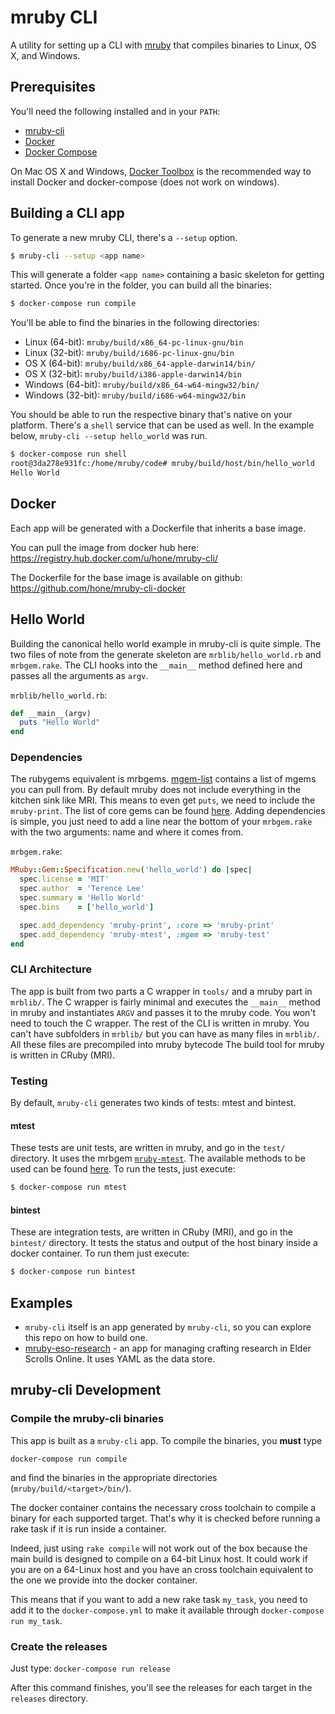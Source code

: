 # mruby CLI
A utility for setting up a CLI with [mruby](https://www.mruby.org) that compiles binaries to Linux, OS X, and Windows.

## Prerequisites
You'll need the following installed and in your `PATH`:

* [mruby-cli](https://github.com/hone/mruby-cli/releases)
* [Docker](https://docs.docker.com/installation/)
* [Docker Compose](https://docs.docker.com/compose/install/)

On Mac OS X and Windows, [Docker Toolbox](https://www.docker.com/toolbox) is the recommended way to install Docker and docker-compose (does not work on windows).

## Building a CLI app
To generate a new mruby CLI, there's a `--setup` option.

```sh
$ mruby-cli --setup <app name>
```

This will generate a folder `<app name>` containing a basic skeleton for getting started. Once you're in the folder, you can build all the binaries:

```sh
$ docker-compose run compile
```

You'll be able to find the binaries in the following directories:

* Linux (64-bit): `mruby/build/x86_64-pc-linux-gnu/bin`
* Linux (32-bit): `mruby/build/i686-pc-linux-gnu/bin`
* OS X (64-bit): `mruby/build/x86_64-apple-darwin14/bin/`
* OS X (32-bit): `mruby/build/i386-apple-darwin14/bin`
* Windows (64-bit): `mruby/build/x86_64-w64-mingw32/bin/`
* Windows (32-bit): `mruby/build/i686-w64-mingw32/bin`

You should be able to run the respective binary that's native on your platform. There's a `shell` service that can be used as well. In the example below, `mruby-cli --setup hello_world` was run.

```sh
$ docker-compose run shell
root@3da278e931fc:/home/mruby/code# mruby/build/host/bin/hello_world
Hello World
```

## Docker

Each app will be generated with a Dockerfile that inherits a base image.

You can pull the image from docker hub here:
https://registry.hub.docker.com/u/hone/mruby-cli/

The Dockerfile for the base image is available on github:
https://github.com/hone/mruby-cli-docker

## Hello World

Building the canonical hello world example in mruby-cli is quite simple. The two files of note from the generate skeleton are `mrblib/hello_world.rb` and `mrbgem.rake`. The CLI hooks into the `__main__` method defined here and passes all the arguments as `argv`.

`mrblib/hello_world.rb`:
```ruby
def __main__(argv)
  puts "Hello World"
end
```

### Dependencies
The rubygems equivalent is mrbgems. [mgem-list](https://github.com/mruby/mgem-list) contains a list of mgems you can pull from. By default mruby does not include everything in the kitchen sink like MRI. This means to even get `puts`, we need to include the `mruby-print`. The list of core gems can be found [here](https://github.com/mruby/mruby/tree/master/mrbgems). Adding dependencies is simple, you just need to add a line near the bottom of your `mrbgem.rake` with the two arguments: name and where it comes from.

`mrbgem.rake`:
```ruby
MRuby::Gem::Specification.new('hello_world') do |spec|
  spec.license = 'MIT'
  spec.author  = 'Terence Lee'
  spec.summary = 'Hello World'
  spec.bins    = ['hello_world']

  spec.add_dependency 'mruby-print', :core => 'mruby-print'
  spec.add_dependency 'mruby-mtest', :mgem => 'mruby-test'
end
```
### CLI Architecture
The app is built from two parts a C wrapper in `tools/` and a mruby part in `mrblib/`. The C wrapper is fairly minimal and executes the `__main__` method in mruby and instantiates `ARGV` and passes it to the mruby code. You won't need to touch the C wrapper. The rest of the CLI is written in mruby. You can't have subfolders in `mrblib/` but you can have as many files in `mrblib/`. All these files are precompiled into mruby bytecode The build tool for mruby is written in CRuby (MRI).

### Testing
By default, `mruby-cli` generates two kinds of tests: mtest and bintest.

#### mtest
These tests are unit tests, are written in mruby, and go in the `test/` directory. It uses the mrbgem [`mruby-mtest`](https://github.com/iij/mruby-mtest). The available methods to be used can be found [here](https://github.com/mruby/mruby/blob/master/test/assert.rb). To run the tests, just execute:

```sh
$ docker-compose run mtest
```

#### bintest
These are integration tests, are written in CRuby (MRI), and go in the `bintest/` directory. It tests the status and output of the host binary inside a docker container. To run them just execute:

```sh
$ docker-compose run bintest
```

## Examples
* `mruby-cli` itself is an app generated by `mruby-cli`, so you can explore this repo on how to build one.
* [mruby-eso-research](https://github.com/hone/mruby-eso-research) - an app for managing crafting research in Elder Scrolls Online. It uses YAML as the data store.

## mruby-cli Development

### Compile the mruby-cli binaries

This app is built as a `mruby-cli` app. To compile the binaries, you **must** type

```
docker-compose run compile
```

and find the binaries in the appropriate directories (`mruby/build/<target>/bin/`).

The docker container contains the necessary cross toolchain to compile a binary for each supported target. That's why it is checked before running a rake task if it is run inside a container.

Indeed, just using `rake compile` will not work out of the box because the main build is designed to compile on a 64-bit Linux host. It could work if you are on a 64-Linux host and you have an cross toolchain equivalent to the one we provide into the docker container.

This means that if you want to add a new rake task `my_task`, you need to add it to the `docker-compose.yml` to make it available through `docker-compose run my_task`.

### Create the releases

Just type: `docker-compose run release`

After this command finishes, you'll see the releases for each target in the `releases` directory.
